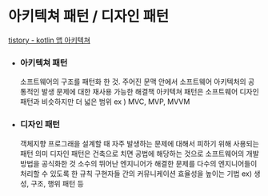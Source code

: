 # 아키텍쳐 패턴 / 디자인 패턴
[tistory - kotlin 앱 아키텍쳐](https://adjh54.tistory.com/60)


- ### 아키텍쳐 패턴
	소프트웨어의 구조를 패턴화 한 것.
	주어진 문맥 안에서 소프트웨어 아키텍처의 공통적인 발생 문제에 대한 재사용 가능한 해결책
	아키텍쳐 패턴은 소프트웨어 디자인 패턴과 비슷하지만 더 넓은 범위
	ex ) MVC, MVP, MVVM 


- ### 디자인 패턴
	객체지향 프로그래을 설계할 때 자주 발생하는 문제에 대해서 피하기 위해 사용되는 패턴 의미
	디자인 패턴은 건축으로 치면 공법에 해당하는 것으로 소프트웨어의 개발 방법을 공식화한 것
	소수의 뛰어난 엔지니어가 해결한 문제를 다수의 엔지니어들이 처리할 수 있도록 한 규칙
	구현자들 간의 커뮤니케이션 효율성을 높이는 기법
	ex) 생성, 구조, 행위 패턴 등